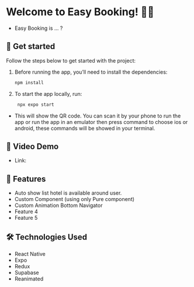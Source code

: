 # Welcome to Easy Booking! 📱✨

- Easy Booking is ... ?

## 🚀 Get started
Follow the steps below to get started with the project:
1. Before running the app, you’ll need to install the dependencies:

   ```bash
   npm install
   ```

2. To start the app locally, run:

   ```bash
    npx expo start
   ```
- This will show the QR code. You can scan it by your phone to run the app or run the app in an emulator then press command to choose ios or android, these commands will be showed in your terminal.

## 🎥 Video Demo
- Link: 

## 📱 Features

- Auto show list hotel is available around user.
- Custom Component (using only Pure component)
- Custom Animation Bottom Navigator
- Feature 4
- Feature 5

## 🛠️ Technologies Used
- React Native
- Expo
- Redux
- Supabase
- Reanimated

